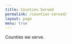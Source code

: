 ```yaml
---
title: Counties Served
permalink: /counties-served/
layout: page
menu: true
---
```

Counties we serve.
